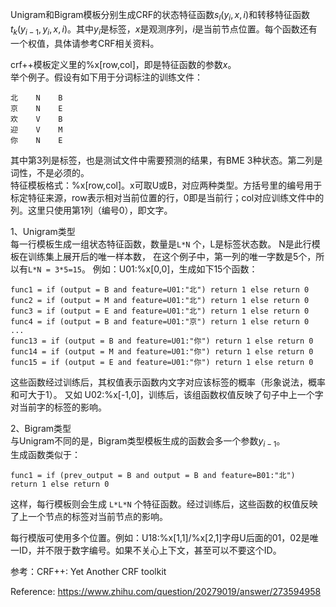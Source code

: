 
Unigram和Bigram模板分别生成CRF的状态特征函数$s_l(y_i,x,i)$和转移特征函数$t_k(y_{i-1},y_i,x,i)$。其中$y_i$是标签，$x$是观测序列，$i$是当前节点位置。每个函数还有一个权值，具体请参考CRF相关资料。     

crf++模板定义里的%x[row,col]，即是特征函数的参数$x$。     
举个例子。假设有如下用于分词标注的训练文件：    
```
北    N    B
京    N    E
欢    V    B
迎    V    M
你    N    E
```    

其中第3列是标签，也是测试文件中需要预测的结果，有BME 3种状态。第二列是词性，不是必须的。    
特征模板格式：%x[row,col]。x可取U或B，对应两种类型。方括号里的编号用于标定特征来源，row表示相对当前位置的行，0即是当前行；col对应训练文件中的列。这里只使用第1列（编号0），即文字。   


1、Unigram类型    
每一行模板生成一组状态特征函数，数量是`L*N` 个，L是标签状态数。
N是此行模板在训练集上展开后的唯一样本数，
在这个例子中，第一列的唯一字数是5个，所以有`L*N = 3*5=15`。
例如：U01:%x[0,0]，生成如下15个函数：   
```
func1 = if (output = B and feature=U01:"北") return 1 else return 0
func2 = if (output = M and feature=U01:"北") return 1 else return 0
func3 = if (output = E and feature=U01:"北") return 1 else return 0
func4 = if (output = B and feature=U01:"京") return 1 else return 0
...
func13 = if (output = B and feature=U01:"你") return 1 else return 0
func14 = if (output = M and feature=U01:"你") return 1 else return 0
func15 = if (output = E and feature=U01:"你") return 1 else return 0
```   

这些函数经过训练后，其权值表示函数内文字对应该标签的概率（形象说法，概率和可大于1）。
又如 U02:%x[-1,0]，训练后，该组函数权值反映了句子中上一个字对当前字的标签的影响。

2、Bigram类型     
与Unigram不同的是，Bigram类型模板生成的函数会多一个参数$y_{i-1}$。    
生成函数类似于：    
```
func1 = if (prev_output = B and output = B and feature=B01:"北") return 1 else return 0
```
这样，每行模板则会生成 `L*L*N` 个特征函数。经过训练后，这些函数的权值反映了上一个节点的标签对当前节点的影响。   

每行模版可使用多个位置。例如：U18:%x[1,1]/%x[2,1]字母U后面的01，02是唯一ID，并不限于数字编号。如果不关心上下文，甚至可以不要这个ID。

参考：CRF++: Yet Another CRF toolkit    

Reference: https://www.zhihu.com/question/20279019/answer/273594958